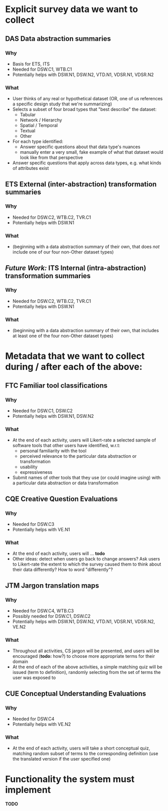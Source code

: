 # Explicit survey data we want to collect

## **DAS** Data abstraction summaries
### Why
- Basis for ETS, ITS
- Needed for DSW.C1, WTB.C1
- Potentially helps with DSW.N1, DSW.N2, VTD.N1, VDSR.N1, VDSR.N2

### What
- User thinks of any real or hypothetical dataset (OR, one of us references a specific design study that we're summarizing)
- Selects a subset of four broad types that "best describe" the dataset:
  - Tabular
  - Network / Hierarchy
  - Spatial / Temporal
  - Textual
  - Other
- For each type identified:
  - Answer specific questions about that data type's nuances
  - manually enter a very small, fake example of what that dataset would look like from that perspective
- Answer specific questions that apply across data types, e.g. what kinds of attributes exist

## **ETS** External (inter-abstraction) transformation summaries
### Why
- Needed for DSW.C2, WTB.C2, TVR.C1
- Potentially helps with DSW.N1

### What
  - (beginning with a data abstraction summary of their own, that does *not* include one of our four non-Other dataset types)

## *Future Work:* **ITS** Internal (intra-abstraction) transformation summaries
### Why
- Needed for DSW.C2, WTB.C2, TVR.C1
- Potentially helps with DSW.N1

### What
  - (beginning with a data abstraction summary of their own, that includes at least one of the four non-Other dataset types)

# Metadata that we want to collect during / after each of the above:

## **FTC** Familiar tool classifications
### Why
- Needed for DSW.C1, DSW.C2
- Potentially helps with DSW.N1, DSW.N2

### What
- At the end of each activity, users will Likert-rate a selected sample of software tools that other users have identified, w.r.t:
  - personal familiarity with the tool
  - perceived relevance to the particular data abstraction or transformation
  - usability
  - expressiveness
- Submit names of other tools that they use (or could imagine using) with a particular data abstraction or data transformation

## **CQE** Creative Question Evaluations
### Why
- Needed for DSW.C3
- Potentially helps with VE.N1

### What
- At the end of each activity, users will ... **todo**
- Other ideas: detect when users go back to change answers? Ask users to Likert-rate the extent to which the survey caused them to think about their data differently? How to word "differently"?

## **JTM** Jargon translation maps
### Why
- Needed for DSW.C4, WTB.C3
- Possibly needed for DSW.C1, DSW.C2
- Potentially helps with DSW.N1, DSW.N2, VTD.N1, VDSR.N1, VDSR.N2, VE.N2

### What
- Throughout all activities, CS jargon will be presented, and users will be encouraged (**todo:** how?) to choose more appropriate terms for their domain
- At the end of each of the above activities, a simple matching quiz will be issued (term to definition), randomly selecting from the set of terms the user was exposed to

## **CUE** Conceptual Understanding Evaluations
### Why
- Needed for DSW.C4
- Potentially helps with VE.N2

### What
- At the end of each activity, users will take a short conceptual quiz, matching random subset of terms to the corresponding definition (use the translated version if the user specified one)

# Functionality the system must implement

**TODO**

